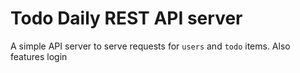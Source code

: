 # Todo Daily REST API server

A simple API server to serve requests for `users` and `todo` items. Also features login
